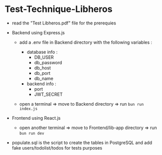 # Test-Technique-Libheros

- read the "Test Libheros.pdf" file for the prerequies  

- Backend using Express.js
  + add a .env file in Backend directory with the following variables :
     + database info :
       * DB_USER
       * db_password
       * db_host
       * db_port
       * db_name
     + backend info :
       * port
       * JWT_SECRET
  
  + open a terminal => move to Backend directory => run `bun run index.js`

- Frontend using React.js 
  + open another terminal => move to Frontend/lib-app directory => run `bun run dev`

- populate.sql is the script to create the tables in PostgreSQL and add fake users/todolist/todos for tests purposes
